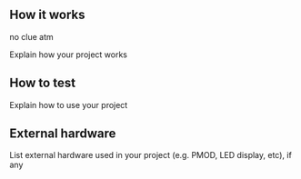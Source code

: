 <!---

This file is used to generate your project datasheet. Please fill in the information below and delete any unused
sections.

You can also include images in this folder and reference them in the markdown. Each image must be less than
512 kb in size, and the combined size of all images must be less than 1 MB.
-->

## How it works
no clue atm

Explain how your project works

## How to test

Explain how to use your project

## External hardware

List external hardware used in your project (e.g. PMOD, LED display, etc), if any
